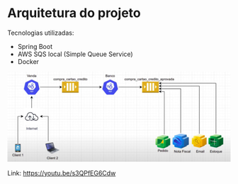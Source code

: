 # Arquitetura do projeto

Tecnologias utilizadas:

- Spring Boot
- AWS SQS local (Simple Queue Service)
- Docker

![Arquitetura do Projeto](arquitetura-projeto-sqs.png)

Link: https://youtu.be/s3QPfEG6Cdw
